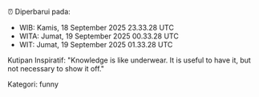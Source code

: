 ⏰ Diperbarui pada:
- WIB: Kamis, 18 September 2025 23.33.28 UTC
- WITA: Jumat, 19 September 2025 00.33.28 UTC
- WIT: Jumat, 19 September 2025 01.33.28 UTC

Kutipan Inspiratif:
"Knowledge is like underwear. It is useful to have it, but not necessary to show it off."


Kategori: funny


